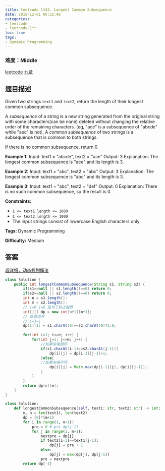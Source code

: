 ```yaml
---
title: leetcode 1143. Longest Common Subsequence
date: 2019-12-01 00:21:48
categories:
- leetcode
- leetcode-1**
toc: true
tags:
- Dynamic Programming
---
```

### 难度：Middle

<a href="https://leetcode.com/problems/longest-common-subsequence/">leetcode</a>
<a href="https://www.jiuzhang.com/solution/longest-common-subsequence/">九章</a>
## 题目描述
Given two strings `text1` and `text2`, return the length of their longest
common subsequence.

A _subsequence_ of a string is a new string generated from the original string
with some characters(can be none) deleted without changing the relative order
of the remaining characters. (eg, "ace" is a subsequence of "abcde" while
"aec" is not). A _common subsequence_  of two strings is a subsequence that is
common to both strings.



If there is no common subsequence, return 0.



**Example 1:**
            Input: text1 = "abcde", text2 = "ace"     Output: 3      Explanation: The longest common subsequence is "ace" and its length is 3.    

**Example 2:**
            Input: text1 = "abc", text2 = "abc"    Output: 3    Explanation: The longest common subsequence is "abc" and its length is 3.    

**Example 3:**
            Input: text1 = "abc", text2 = "def"    Output: 0    Explanation: There is no such common subsequence, so the result is 0.    



**Constraints:**

  * `1 <= text1.length <= 1000`
  * `1 <= text2.length <= 1000`
  * The input strings consist of lowercase English characters only.


**Tags:** Dynamic Programming

**Difficulty:** Medium
## 答案
[超详细，动态规划解法](https://leetcode-cn.com/problems/longest-common-subsequence/solution/chao-xiang-xi-dong-tai-gui-hua-jie-fa-by-shi-wei-h/)
<!--more-->

```java
class Solution {
    public int longestCommonSubsequence(String s1, String s2) {
        if(s1==null || s1.length()==0) return 0;
        if(s2==null || s2.length()==0) return 0;
        int n = s1.length();
        int m = s2.length();
        // i=0 j=0 是为了防止越界
        int[][] dp = new int[n+1][m+1];
        // 处理边界
        // i=j=1
        dp[1][1] = s1.charAt(0)==s2.charAt(0)?1:0;
        
        for(int i=1; i<=n; i++) {
            for(int j=1; j<=m; j++) {
                //如果末端相同
                if(s1.charAt(i-1)==s2.charAt(j-1)){
                    dp[i][j] = dp[i-1][j-1]+1;
                }else{
                //如果末端不同
                    dp[i][j] = Math.max(dp[i-1][j], dp[i][j-1]);
                }
            }
        }
        return dp[n][m];
    }
}
```



```python
class Solution:
    def longestCommonSubsequence(self, text1: str, text2: str) -> int:
        m, n = len(text1), len(text2)
        dp = [0]*(m+1)
        for i in range(1, n+1):
            pre = 0 # pre dp[j-1]
            for j in range(1, m+1):
                nextpre = dp[j]
                if text2[i-1]==text1[j-1]:
                    dp[j] = pre + 1
                else:
                    dp[j] = max(dp[j], dp[j-1])
                pre = nextpre
        return dp[-1]

```

